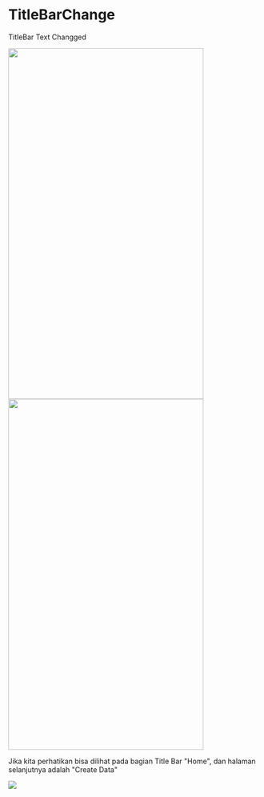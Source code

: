 # TitleBarChange
TitleBar Text Changged

<img src="https://github.com/serverssurfers/TitleBarChange/blob/master/home.png" width="390" height="700"><img src="https://github.com/serverssurfers/TitleBarChange/blob/master/create_data.png" width="390" height="700">

Jika kita perhatikan bisa dilihat pada bagian Title Bar "Home", dan halaman selanjutnya adalah "Create Data"

<img src="https://github.com/serverssurfers/TitleBarChange/blob/master/mainfest.png">
